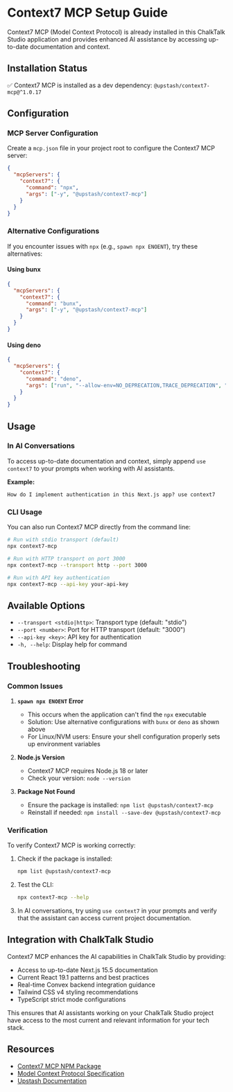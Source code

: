 # Context7 MCP Setup Guide

Context7 MCP (Model Context Protocol) is already installed in this ChalkTalk Studio application and provides enhanced AI assistance by accessing up-to-date documentation and context.

## Installation Status

✅ Context7 MCP is installed as a dev dependency: `@upstash/context7-mcp@^1.0.17`

## Configuration

### MCP Server Configuration

Create a `mcp.json` file in your project root to configure the Context7 MCP server:

```json
{
  "mcpServers": {
    "context7": {
      "command": "npx",
      "args": ["-y", "@upstash/context7-mcp"]
    }
  }
}
```

### Alternative Configurations

If you encounter issues with `npx` (e.g., `spawn npx ENOENT`), try these alternatives:

#### Using bunx
```json
{
  "mcpServers": {
    "context7": {
      "command": "bunx",
      "args": ["-y", "@upstash/context7-mcp"]
    }
  }
}
```

#### Using deno
```json
{
  "mcpServers": {
    "context7": {
      "command": "deno",
      "args": ["run", "--allow-env=NO_DEPRECATION,TRACE_DEPRECATION", "--allow-net", "npm:@upstash/context7-mcp"]
    }
  }
}
```

## Usage

### In AI Conversations

To access up-to-date documentation and context, simply append `use context7` to your prompts when working with AI assistants.

**Example:**
```
How do I implement authentication in this Next.js app? use context7
```

### CLI Usage

You can also run Context7 MCP directly from the command line:

```bash
# Run with stdio transport (default)
npx context7-mcp

# Run with HTTP transport on port 3000
npx context7-mcp --transport http --port 3000

# Run with API key authentication
npx context7-mcp --api-key your-api-key
```

## Available Options

- `--transport <stdio|http>`: Transport type (default: "stdio")
- `--port <number>`: Port for HTTP transport (default: "3000")
- `--api-key <key>`: API key for authentication
- `-h, --help`: Display help for command

## Troubleshooting

### Common Issues

1. **`spawn npx ENOENT` Error**
   - This occurs when the application can't find the `npx` executable
   - Solution: Use alternative configurations with `bunx` or `deno` as shown above
   - For Linux/NVM users: Ensure your shell configuration properly sets up environment variables

2. **Node.js Version**
   - Context7 MCP requires Node.js 18 or later
   - Check your version: `node --version`

3. **Package Not Found**
   - Ensure the package is installed: `npm list @upstash/context7-mcp`
   - Reinstall if needed: `npm install --save-dev @upstash/context7-mcp`

### Verification

To verify Context7 MCP is working correctly:

1. Check if the package is installed:
   ```bash
   npm list @upstash/context7-mcp
   ```

2. Test the CLI:
   ```bash
   npx context7-mcp --help
   ```

3. In AI conversations, try using `use context7` in your prompts and verify that the assistant can access current project documentation.

## Integration with ChalkTalk Studio

Context7 MCP enhances the AI capabilities in ChalkTalk Studio by providing:

- Access to up-to-date Next.js 15.5 documentation
- Current React 19.1 patterns and best practices
- Real-time Convex backend integration guidance
- Tailwind CSS v4 styling recommendations
- TypeScript strict mode configurations

This ensures that AI assistants working on your ChalkTalk Studio project have access to the most current and relevant information for your tech stack.

## Resources

- [Context7 MCP NPM Package](https://www.npmjs.com/package/@upstash/context7-mcp)
- [Model Context Protocol Specification](https://modelcontextprotocol.io/)
- [Upstash Documentation](https://upstash.com/)
